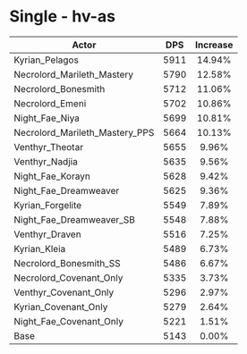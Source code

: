 # Single - hv-as
| Actor | DPS | Increase |
|---|:---:|:---:|
|Kyrian_Pelagos|5911|14.94%|
|Necrolord_Marileth_Mastery|5790|12.58%|
|Necrolord_Bonesmith|5712|11.06%|
|Necrolord_Emeni|5702|10.86%|
|Night_Fae_Niya|5699|10.81%|
|Necrolord_Marileth_Mastery_PPS|5664|10.13%|
|Venthyr_Theotar|5655|9.96%|
|Venthyr_Nadjia|5635|9.56%|
|Night_Fae_Korayn|5628|9.42%|
|Night_Fae_Dreamweaver|5625|9.36%|
|Kyrian_Forgelite|5549|7.89%|
|Night_Fae_Dreamweaver_SB|5548|7.88%|
|Venthyr_Draven|5516|7.25%|
|Kyrian_Kleia|5489|6.73%|
|Necrolord_Bonesmith_SS|5486|6.67%|
|Necrolord_Covenant_Only|5335|3.73%|
|Venthyr_Covenant_Only|5296|2.97%|
|Kyrian_Covenant_Only|5279|2.64%|
|Night_Fae_Covenant_Only|5221|1.51%|
|Base|5143|0.00%|
